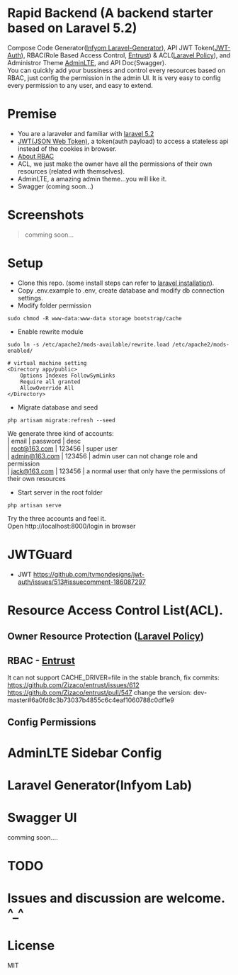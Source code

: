 # Rapid Backend (A backend starter based on Laravel 5.2)  
Compose Code Generator([Infyom Laravel-Generator](https://github.com/InfyOmLabs/laravel-generator)), API JWT Token([JWT-Auth](https://github.com/tymondesigns/jwt-auth)), RBAC(Role Based Access Control, [Entrust](https://github.com/Zizaco/entrust)) & ACL([Laravel Policy](https://laravel.com/docs/5.2/authorization#policies)), and Administror Theme [AdminLTE](https://github.com/acacha/adminlte-laravel), and API Doc(Swagger).  
You can quickly add your bussiness and control every resources based on RBAC, just config the permission in the admin UI. It is very easy to config every permission to any user, and easy to extend.

# Premise
* You are a laraveler and familiar with [laravel 5.2](https://laravel.com/docs/5.2)
* [JWT(JSON Web Token)](https://jwt.io/introduction/), a token(auth payload) to access a stateless api instead of the cookies in browser.
* [About RBAC](https://en.wikipedia.org/wiki/Role-based_access_control)
* ACL, we just make the owner have all the permissions of their own resources (related with themselves).
* AdminLTE, a amazing admin theme...you will like it.
* Swagger (coming soon...)

# Screenshots
> comming soon...

# Setup
* Clone this repo. (some install steps can refer to [laravel installation](https://laravel.com/docs/5.2/#installation)).
* Copy .env.example to .env, create database and modify db connection settings.
* Modify folder permission
```
sudo chmod -R www-data:www-data storage bootstrap/cache
```
* Enable rewrite module
```
sudo ln -s /etc/apache2/mods-available/rewrite.load /etc/apache2/mods-enabled/

# virtual machine setting
<Directory app/public>
    Options Indexes FollowSymLinks
    Require all granted
    AllowOverride All
</Directory>
```
* Migrate database and seed
```
php artisam migrate:refresh --seed
```
We generate three kind of accounts:  
|     email      | password |     desc    
|  root@163.com  | 123456   |  super user   
|  admin@163.com | 123456   |  admin user can not change role and permission  
|  jack@163.com  | 123456   |  a normal user that only have the permissions of their own resources     

* Start server in the root folder
```
php artisan serve
```
Try the three accounts and feel it.  
Open http://localhost:8000/login in browser


# JWTGuard

- JWT
https://github.com/tymondesigns/jwt-auth/issues/513#issuecomment-186087297

# Resource Access Control List(ACL).

## Owner Resource Protection ([Laravel Policy](https://laravel.com/docs/5.2/authorization#policies))


## RBAC - [Entrust](https://github.com/Zizaco/entrust)

It can not support CACHE_DRIVER=file in the stable branch, fix commits:  
https://github.com/Zizaco/entrust/issues/612
https://github.com/Zizaco/entrust/pull/547
change the version: dev-master#6a0fd8c3b73037b4855c6c4eaf1060788c0df1e9

## Config Permissions

# AdminLTE Sidebar Config

# Laravel Generator(Infyom Lab)

# Swagger UI
comming soon....

# TODO

# Issues and discussion are welcome. ^_^

# License
MIT
